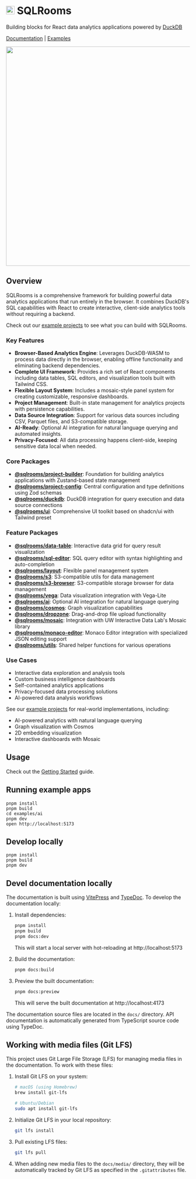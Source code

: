 # <img src=https://github.com/user-attachments/assets/dd6b2929-29f5-4c8b-a0c0-51ec84603e6b width=23> SQLRooms

Building blocks for React data analytics applications powered by [DuckDB](https://duckdb.org/docs/api/wasm/overview.html)

[Documentation](https://sqlrooms.org/) | [Examples](https://sqlrooms.org/examples.html)

<img width=600 src=/docs/media/overview/collage.webp>

## Overview

SQLRooms is a comprehensive framework for building powerful data analytics applications that run entirely in the browser. It combines DuckDB's SQL capabilities with React to create interactive, client-side analytics tools without requiring a backend.

Check out our [example projects](https://sqlrooms.org/examples.html) to see what you can build with SQLRooms.

### Key Features

- **Browser-Based Analytics Engine**: Leverages DuckDB-WASM to process data directly in the browser, enabling offline functionality and eliminating backend dependencies.
- **Complete UI Framework**: Provides a rich set of React components including data tables, SQL editors, and visualization tools built with Tailwind CSS.
- **Flexible Layout System**: Includes a mosaic-style panel system for creating customizable, responsive dashboards.
- **Project Management**: Built-in state management for analytics projects with persistence capabilities.
- **Data Source Integration**: Support for various data sources including CSV, Parquet files, and S3-compatible storage.
- **AI-Ready**: Optional AI integration for natural language querying and automated insights.
- **Privacy-Focused**: All data processing happens client-side, keeping sensitive data local when needed.

### Core Packages

- **[@sqlrooms/project-builder](/packages/project-builder/)**: Foundation for building analytics applications with Zustand-based state management
- **[@sqlrooms/project-config](/packages/project-config/)**: Central configuration and type definitions using Zod schemas
- **[@sqlrooms/duckdb](/packages/duckdb/)**: DuckDB integration for query execution and data source connections
- **[@sqlrooms/ui](/packages/ui/)**: Comprehensive UI toolkit based on shadcn/ui with Tailwind preset

### Feature Packages

- **[@sqlrooms/data-table](/packages/data-table/)**: Interactive data grid for query result visualization
- **[@sqlrooms/sql-editor](/packages/sql-editor/)**: SQL query editor with syntax highlighting and auto-completion
- **[@sqlrooms/layout](/packages/layout/)**: Flexible panel management system
- **[@sqlrooms/s3](/packages/s3/)**: S3-compatible utils for data management
- **[@sqlrooms/s3-browser](/packages/s3-browser/)**: S3-compatible storage browser for data management
- **[@sqlrooms/vega](/packages/vega/)**: Data visualization integration with Vega-Lite
- **[@sqlrooms/ai](/packages/ai/)**: Optional AI integration for natural language querying
- **[@sqlrooms/cosmos](/packages/cosmos/)**: Graph visualization capabilities
- **[@sqlrooms/dropzone](/packages/dropzone/)**: Drag-and-drop file upload functionality
- **[@sqlrooms/mosaic](/packages/mosaic/)**: Integration with UW Interactive Data Lab's Mosaic library
- **[@sqlrooms/monaco-editor](/packages/monaco-editor/)**: Monaco Editor integration with specialized JSON editing support
- **[@sqlrooms/utils](/packages/utils/)**: Shared helper functions for various operations

### Use Cases

- Interactive data exploration and analysis tools
- Custom business intelligence dashboards
- Self-contained analytics applications
- Privacy-focused data processing solutions
- AI-powered data analysis workflows

See our [example projects](https://sqlrooms.org/examples.html) for real-world implementations, including:

- AI-powered analytics with natural language querying
- Graph visualization with Cosmos
- 2D embedding visualization
- Interactive dashboards with Mosaic

## Usage

Check out the [Getting Started](https://sqlrooms.github.io/getting-started.html) guide.

## Running example apps

    pnpm install
    pnpm build
    cd examples/ai
    pnpm dev
    open http://localhost:5173

## Develop locally

    pnpm install
    pnpm build
    pnpm dev

## Devel documentation locally

The documentation is built using [VitePress](https://vitepress.dev/) and [TypeDoc](https://typedoc.org/). To develop the documentation locally:

1. Install dependencies:

   ```bash
   pnpm install
   pnpm build
   pnpm docs:dev
   ```

   This will start a local server with hot-reloading at http://localhost:5173

2. Build the documentation:

   ```bash
   pnpm docs:build
   ```

3. Preview the built documentation:
   ```bash
   pnpm docs:preview
   ```
   This will serve the built documentation at http://localhost:4173

The documentation source files are located in the `docs/` directory. API documentation is automatically generated from TypeScript source code using TypeDoc.

## Working with media files (Git LFS)

This project uses Git Large File Storage (LFS) for managing media files in the documentation. To work with these files:

1. Install Git LFS on your system:

   ```bash
   # macOS (using Homebrew)
   brew install git-lfs

   # Ubuntu/Debian
   sudo apt install git-lfs
   ```

2. Initialize Git LFS in your local repository:

   ```bash
   git lfs install
   ```

3. Pull existing LFS files:

   ```bash
   git lfs pull
   ```

4. When adding new media files to the `docs/media/` directory, they will be automatically tracked by Git LFS as specified in the `.gitattributes` file.
